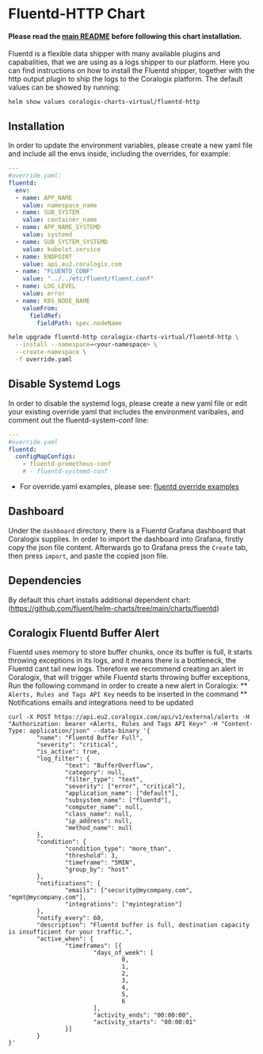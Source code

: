 # Fluentd-HTTP Chart
#### Please read the [main README](https://github.com/coralogix/eng-integrations/blob/master/README.md) before following this chart installation.

Fluentd is a flexible data shipper with many available plugins and capabalities, that we are using as a logs shipper to our platform.
Here you can find instructions on how to install the Fluentd shipper, together with the http output plugin to ship the logs to the Coralogix platform.
The default values can be showed by running:
```
helm show values coralogix-charts-virtual/fluentd-http
```

## Installation 
In order to update the environment variables, please create a new yaml file and include all the envs inside, including the overrides, for example:
```yaml
---
#override.yaml:
fluentd:
  env:
  - name: APP_NAME
    value: namespace_name
  - name: SUB_SYSTEM
    value: container_name
  - name: APP_NAME_SYSTEMD
    value: systemd
  - name: SUB_SYSTEM_SYSTEMD
    value: kubelet.service
  - name: ENDPOINT
    value: api.eu2.coralogix.com
  - name: "FLUENTD_CONF"
    value: "../../etc/fluent/fluent.conf"
  - name: LOG_LEVEL
    value: error
  - name: K8S_NODE_NAME
    valueFrom:
      fieldRef:
        fieldPath: spec.nodeName
```

```bash
helm upgrade fluentd-http coralogix-charts-virtual/fluentd-http \
  --install --namespace=<your-namespace> \
  --create-namespace \
  -f override.yaml
```

## Disable Systemd Logs
In order to disable the systemd logs, please create a new yaml file or edit your existing override.yaml that includes the environment varibales, and comment out the fluentd-system-conf line:
```yaml
---
#override.yaml
fluentd:
  configMapConfigs:
    - fluentd-prometheus-conf
    # - fluentd-systemd-conf
```

* For override.yaml examples, please see: [fluentd override examples](https://github.com/coralogix/eng-integrations/blob/master/fluentd/examples)

## Dashboard
Under the `dashboard` directory, there is a Fluentd Grafana dashboard that Coralogix supplies.
In order to import the dashboard into Grafana, firstly copy the json file content.
Afterwards go to Grafana press the `Create` tab, then press `import`, and paste the copied json file.

## Dependencies
By default this chart installs additional dependent chart:
(https://github.com/fluent/helm-charts/tree/main/charts/fluentd)

## Coralogix Fluentd Buffer Alert
Fluentd uses memory to store buffer chunks, once its buffer is full, it starts throwing exceptions in its logs,
and it means there is a bottleneck, the Fluentd cant tail new logs.
Therefore we recommend creating an alert in Coralogix, that will trigger while Fluentd starts throwing buffer exceptions,
Run the following command in order to create a new alert in Coralogix: 
** `Alerts, Rules and Tags API Key` needs to be inserted in the command
** Notifications emails and integrations need to be updated 

```
curl -X POST https://api.eu2.coralogix.com/api/v1/external/alerts -H "Authorization: bearer <Alerts, Rules and Tags API Key>" -H "Content-Type: application/json" --data-binary '{
        "name": "Fluentd Buffer Full",
        "severity": "critical",
        "is_active": true,
        "log_filter": {
                "text": "BufferOverflow",
                "category": null,
                "filter_type": "text",
                "severity": ["error", "critical"],
                "application_name": ["default"],
                "subsystem_name": ["fluentd"],
                "computer_name": null,
                "class_name": null,
                "ip_address": null,
                "method_name": null
        },
        "condition": {
                "condition_type": "more_than",
                "threshold": 3,
                "timeframe": "5MIN",
                "group_by": "host"
        },
        "notifications": {
                "emails": ["security@mycompany.com", "mgmt@mycompany.com"],
                "integrations": ["myintegration"]
        },
        "notify_every": 60,
        "description": "Fluentd buffer is full, destination capacity is insufficient for your traffic.",
        "active_when": {
                "timeframes": [{
                        "days_of_week": [
                                0,
                                1,
                                2,
                                3,
                                4,
                                5,
                                6
                        ],
                        "activity_ends": "00:00:00",
                        "activity_starts": "00:00:01"
                }]
        }
}'
```